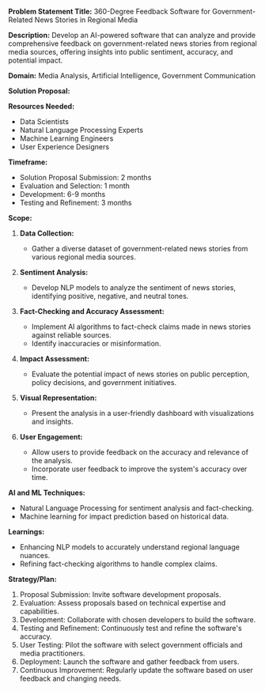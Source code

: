 **Problem Statement Title:** 360-Degree Feedback Software for Government-Related News Stories in Regional Media

**Description:** Develop an AI-powered software that can analyze and provide comprehensive feedback on government-related news stories from regional media sources, offering insights into public sentiment, accuracy, and potential impact.

**Domain:** Media Analysis, Artificial Intelligence, Government Communication

**Solution Proposal:**

**Resources Needed:**
- Data Scientists
- Natural Language Processing Experts
- Machine Learning Engineers
- User Experience Designers

**Timeframe:**
- Solution Proposal Submission: 2 months
- Evaluation and Selection: 1 month
- Development: 6-9 months
- Testing and Refinement: 3 months

**Scope:**
1. **Data Collection:**
   - Gather a diverse dataset of government-related news stories from various regional media sources.

2. **Sentiment Analysis:**
   - Develop NLP models to analyze the sentiment of news stories, identifying positive, negative, and neutral tones.

3. **Fact-Checking and Accuracy Assessment:**
   - Implement AI algorithms to fact-check claims made in news stories against reliable sources.
   - Identify inaccuracies or misinformation.

4. **Impact Assessment:**
   - Evaluate the potential impact of news stories on public perception, policy decisions, and government initiatives.

5. **Visual Representation:**
   - Present the analysis in a user-friendly dashboard with visualizations and insights.

6. **User Engagement:**
   - Allow users to provide feedback on the accuracy and relevance of the analysis.
   - Incorporate user feedback to improve the system's accuracy over time.

**AI and ML Techniques:**
- Natural Language Processing for sentiment analysis and fact-checking.
- Machine learning for impact prediction based on historical data.

**Learnings:**
- Enhancing NLP models to accurately understand regional language nuances.
- Refining fact-checking algorithms to handle complex claims.

**Strategy/Plan:**
1. Proposal Submission: Invite software development proposals.
2. Evaluation: Assess proposals based on technical expertise and capabilities.
3. Development: Collaborate with chosen developers to build the software.
4. Testing and Refinement: Continuously test and refine the software's accuracy.
5. User Testing: Pilot the software with select government officials and media practitioners.
6. Deployment: Launch the software and gather feedback from users.
7. Continuous Improvement: Regularly update the software based on user feedback and changing needs.